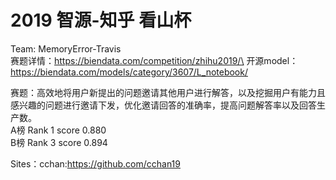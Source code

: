# 2019 智源-知乎 看山杯
Team: MemoryError-Travis\
赛题详情：https://biendata.com/competition/zhihu2019/\
开源model：https://biendata.com/models/category/3607/L_notebook/

赛题：高效地将用户新提出的问题邀请其他用户进行解答，以及挖掘用户有能力且感兴趣的问题进行邀请下发，优化邀请回答的准确率，提高问题解答率以及回答生产数。\
A榜 Rank 1 score 0.880\
B榜 Rank 3 score 0.894

Sites：cchan:https://github.com/cchan19
